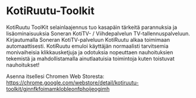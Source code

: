 KotiRuutu-Toolkit
=================

KotiRuutu ToolKit selainlaajennus tuo kasapäin tärkeitä parannuksia ja lisäominaisuuksia Soneran KotiTV- / Viihdepalvelun TV-tallennuspalveluun. Kirjautumalla Soneran KotiTV-palveluun KotiRuutu alkaa toimimaan automaattisesti. KotiRuutu emuloi käyttäjän normaalisti tarvitsemia monivaiheisia klikkausketjuja ja odotuksia nopeuttaen nauhoituksien tekemistä ja mahdollistamalla ainutlaatuisia toimintoja kuten toistuvat nauhoitukset!

Asenna itsellesi Chromen Web Storesta: https://chrome.google.com/webstore/detail/kotiruutu-toolkit/gjnnfkfoimamklobleonfphoijeogimh
